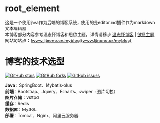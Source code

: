 # root_element
这是一个使用java作为后端的博客系统，使用的是editor.md插件作为markdown文本编辑器<br>
本博客部分内容参考温志怀博客和思欲主题，详情请移步  [温志怀博客](http://www.wenzhihuai.com) | [欲思主题](https://yusi123.com/)<br>
网站的站点：[www.ljtnono.cn/myblog](www.ljtnono.cn/myblog)<br>

# 博客的技术选型 
[![GitHub stars](https://img.shields.io/github/stars/ljtnono/re.svg)](https://github.com/ljtnono/re/stargazers)
[![GitHub forks](https://img.shields.io/github/forks/ljtnono/re.svg)](https://github.com/ljtnono/re/network)
[![GitHub issues](https://img.shields.io/github/issues/ljtnono/re.svg)](https://github.com/ljtnono/re/issues)


**Java**：SpringBoot、Mybatis-plus <br>
**前端**：Bootstrap、Jquery、Echarts、swiper（图片切换） <br>
**图片存储**：vsftpd <br>
**缓存**：Redis    <br>
**数据库**：MySQL   <br>
**部署**：Tomcat、Nginx、阿里云服务器 <br>

